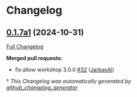 # Changelog

## [0.1.7a1](https://github.com/OpenVoiceOS/skill-ovos-hello-world/tree/0.1.7a1) (2024-10-31)

[Full Changelog](https://github.com/OpenVoiceOS/skill-ovos-hello-world/compare/0.1.6...0.1.7a1)

**Merged pull requests:**

- fix:allow workshop 3.0.0 [\#32](https://github.com/OpenVoiceOS/skill-ovos-hello-world/pull/32) ([JarbasAl](https://github.com/JarbasAl))



\* *This Changelog was automatically generated by [github_changelog_generator](https://github.com/github-changelog-generator/github-changelog-generator)*
